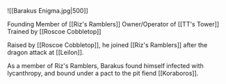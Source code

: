 ![[Barakus Enigma.jpg|500]]

Founding Member of [[Riz's Ramblers]]
Owner/Operator of [[TT's Tower]]
Trained by [[Roscoe Cobbletop]]

Raised by [[Roscoe Cobbletop]], he joined [[Riz's Ramblers]] after the dragon attack at [[Leilon]]. 

As a member of Riz's Ramblers, Barakus found himself infected with lycanthropy, and bound under a pact to the pit fiend [[Koraboros]].